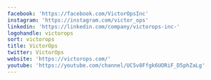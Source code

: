 ```yaml
---
facebook: 'https://facebook.com/VictorOpsInc'
instagram: 'https://instagram.com/victor_ops'
linkedin: 'https://linkedin.com/company/victorops-inc-'
logohandle: victorops
sort: victorops
title: VictorOps
twitter: VictorOps
website: 'https://victorops.com/'
youtube: 'https://youtube.com/channel/UC5v8Ffgk6UORiF_D5phZaLg'
---
```

